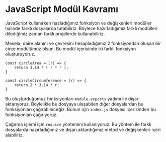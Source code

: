 # JavaScript Modül Kavramı

JavaScript kullanırken hazladığımız fonksiyon ve değişkenleri modüller halinde farklı dosyalarda tutabiliriz. Böylece hazırladığımız farklı modülleri dilediğimiz zaman farklı projelerde kullanabiliriz.

Mesela, daire alanını ve çevresini hesapladığımız 2 fonksiyondan oluşan bir circe modülümüz olsun. Bu modül içerisinde iki farklı fonksiyon oluşturuyoruz.

```
const circleArea = (r) => {
    return 3.14 * ( r * r );
}

const circleCircumference = (r) => {
    return 2 * 3.14 * r;
}
```

Bu oluşturduğumuz fonksiyonları ```module.exports``` yadımı ile dışarı aktarıyoruz. Böylelikle bu dosyaya ulaşabilen diğer dosyalardan bu fonksiyonları çağırabileceğiz. Bunun için ```index.js``` dosyası içerisinden bu fonksiyonları çağırıyoruz.

Çağırma işlemi için ```require``` yöntemini kullanıyoruz. Bu yöntem ile farklı dosyalarda hazırladığımız ve dışarı aktardığımız metod ve değişkenleri içeri alabiliriz.

